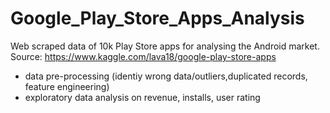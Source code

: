# Google_Play_Store_Apps_Analysis

Web scraped data of 10k Play Store apps for analysing the Android market. Source: https://www.kaggle.com/lava18/google-play-store-apps
* data pre-processing (identiy wrong data/outliers,duplicated records, feature engineering) 
* exploratory data analysis on revenue, installs, user rating

